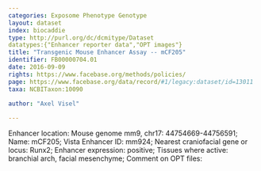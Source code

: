```yaml
---
categories: Exposome Phenotype Genotype
layout: dataset  
index: biocaddie  
type: http://purl.org/dc/dcmitype/Dataset  
datatypes:{"Enhancer reporter data","OPT images"}  
title: "Transgenic Mouse Enhancer Assay -- mCF205"  
identifier: FB00000704.01  
date: 2016-09-09  
rights: https://www.facebase.org/methods/policies/  
page: https://www.facebase.org/data/record/#1/legacy:dataset/id=13011  
taxa: NCBITaxon:10090  
  
author: "Axel Visel"  

---
```

 Enhancer location: Mouse genome mm9, chr17: 44754669-44756591; Name: mCF205; Vista Enhancer ID: mm924; Nearest craniofacial gene or locus: Runx2; Enhancer expression: positive; Tissues where active: branchial arch, facial mesenchyme; Comment on OPT files: 
